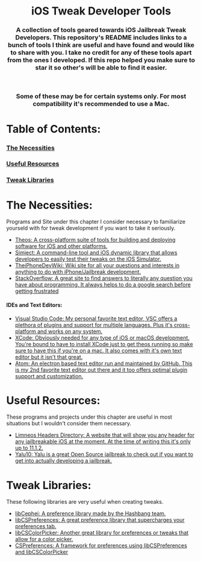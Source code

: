 <p align="center">
  <h1 align="center">iOS Tweak Developer Tools</h1>
  <h3 align="center">    A collection of tools geared towards iOS Jailbreak Tweak Developers. This repository's README includes links to a bunch of tools I think are useful and have found and would like to share with you. I take no credit for any of these tools apart from the ones I developed. If this repo helped you make sure to star it so other's will be able to find it easier.</h3>
  </br><h3 align="center">Some of these may be for certain systems only. For most compatibility it's recommended to use a Mac.</h3>
</p>

# Table of Contents:

### [The Necessities](https://github.com/M4cs/iOS-Tweak-Dev-Tools/blob/master/README.md#the-necessities)
### [Useful Resources](https://github.com/M4cs/iOS-Tweak-Dev-Tools/blob/master/README.md#useful-resources)
### [Tweak Libraries](https://github.com/M4cs/iOS-Tweak-Dev-Tools/blob/master/README.md#tweak-libraries)
# The Necessities:

Programs and Site under this chapter I consider necessary to familiarize yourseld with for tweak development if you want to take it seriously.

- [Theos: A cross-platform suite of tools for building and deploying software for iOS and other platforms.](https://theos.github.io)
- [Simject: A command-line tool and iOS dynamic library that allows developers to easily test their tweaks on the iOS Simulator.](https://github.com/angelXwind/simject)
- [TheiPhoneDevWiki: Wiki site for all your questions and interests in anything to do with iPhone/Jailbreak development.](https://iphonedevwiki.net/index.php/Main_Page)
- [StackOverflow: A great site to find answers to literally any question you have about programming. It always helps to do a google search before getting frustrated](https://stackoverflow.com)

#### IDEs and Text Editors:

- [Visual Studio Code: My personal favorite text editor, VSC offers a plethora of plugins and support for multiple languages. Plus it's cross-platform and works on any system.](https://code.visualstudio.com)
- [XCode: Obviously needed for any type of iOS or macOS development. You're bound to have to install XCode just to get theos running so make sure to have this if you're on a mac. It also comes with it's own text editor but it isn't that great.](https://developer.apple.com/xcode/)
- [Atom: An electron based text editor run and maintained by GitHub. This is my 2nd favorite text editor out there and it too offers optimal plugin support and customization.](https://atom.io)

# Useful Resources:

These programs and projects under this chapter are useful in most situations but I wouldn't consider them necessary.

- [Limneos Headers Directory: A website that will show you any header for any jailbreakable iOS at the moment. At the time of writing this it's only up to 11.1.2.](http://developer.limneos.net/index.php)
- [Yalu10: Yalu is a great Open Source jailbreak to check out if you want to get into actually developing a jailbreak.](https://github.com/shaungall/yalu10)

# Tweak Libraries:

These following libraries are very useful when creating tweaks.

- [libCephei: A preference library made by the Hashbang team.](https://github.com/hbang/libcephei)
- [libCSPreferences: A great preference library that supercharges your preferences tab.](https://github.com/CreatureSurvive/libCSPreferences)
- [libCSColorPicker: Another great library for preferences or tweaks that allow for a color picker.](https://github.com/CreatureSurvive/libCSColorPicker)
- [CSPreferences: A framework for preferences using libCSPreferences and libCSColorPicker](https://github.com/CreatureSurvive/CSPreferences)
